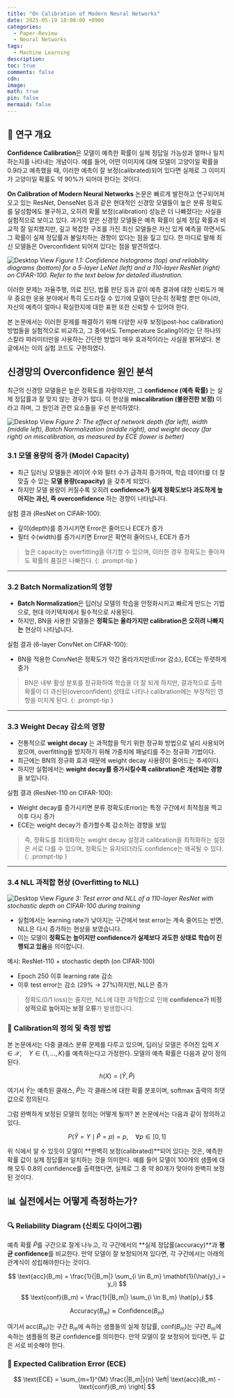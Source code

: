 ```yaml
---
title: "On Calibration of Modern Neural Networks"
date: 2025-05-19 18:00:00 +0900
categories:
  - Paper-Review
  - Neural Networks
tags:
  - Machine Learning
description: 
toc: true
comments: false
cdn: 
image:
math: true
pin: false
mermaid: false
---
```


## 📌 연구 개요
**Confidence Calibration**은 모델이 예측한 확률이 실제 정답일 가능성과 얼마나 일치하는지를 나타내는 개념이다. 예를 들어, 어떤 이미지에 대해 모델이 고양이일 확률을 0.9라고 예측했을 때, 이러한 예측이 잘 보정(calibrated)되어 있다면 실제로 그 이미지가 고양이일 확률도 약 90%가 되어야 한다는 것이다.

**On Calibration of Modern Neural Networks** 논문은 빠르게 발전하고 연구되어져 오고 있는 ResNet, DenseNet 등과 같은 현대적인 신경망 모델들이 높은 분류 정확도를 달성함에도 불구하고, 오히려 확률 보정(calibration) 성능은 더 나빠졌다는 사실을 실험적으로 보이고 있다. 과거의 얕은 신경망 모델들은 예측 확률이 실제 정답 확률과 비교적 잘 일치했지만, 깊고 복잡한 구조를 가진 최신 모델들은 자신 있게 예측을 하면서도 그 확률이 실제 정답률과 불일치하는 경향이 있다는 점을 짚고 있다. 한 마디로 말해 최신 모델들은 Overconfident 되어져 있다는 점을 발견하였다.


![Desktop View](/assets/img/paper-review/On_Calibration_of_modern_NN/figure1.png)
_Figure 1.1: Confidence histograms (top) and reliability diagrams (bottom) for a 5-layer LeNet (left) and a 110-layer ResNet (right) on CIFAR-100. Refer to the text below for detailed illustration._


이러한 문제는 자율주행, 의료 진단, 법률 판단 등과 같이 예측 결과에 대한 신뢰도가 매우 중요한 응용 분야에서 특히 도드라질 수 있기에 모델이 단순히 정확할 뿐만 아니라, 자신의 예측이 얼마나 확실한지에 대한 표현 또한 신뢰할 수 있어야 한다.

본 논문에서는 이러한 문제를 해결하기 위해 다양한 사후 보정(post-hoc calibration) 방법들을 실험적으로 비교하고, 그 중에서도 Temperature Scaling이라는 단 하나의 스칼라 파라미터만을 사용하는 간단한 방법이 매우 효과적이라는 사실을 밝혀냈다. 본 글에서는 이의 실험 코드도 구현하였다.

## 신경망의 Overconfidence 원인 분석

최근의 신경망 모델들은 높은 정확도를 자랑하지만, 그 **confidence (예측 확률)** 는 실제 정답률과 잘 맞지 않는 경우가 많다. 이 현상을 **miscalibration (불완전한 보정)** 이라고 하며, 그 원인과 관련 요소들을 우선 분석하였다.


![Desktop View](/assets/img/paper-review/On_Calibration_of_modern_NN/figure2.png)
_Figure 2: The effect of network depth (far left), width (middle left), Batch Normalization (middle right), and weight decay (far right) on
miscalibration, as measured by ECE (lower is better)_


### 3.1 모델 용량의 증가 (Model Capacity)

- 최근 딥러닝 모델들은 레이어 수와 필터 수가 급격히 증가하여, 학습 데이터를 더 잘 맞출 수 있는 **모델 용량(capacity)** 을 갖추게 되었다.
- 하지만 모델 용량이 커질수록 오히려 **confidence가 실제 정확도보다 과도하게 높아지는 과신, 즉 overconfidence** 하는 경향이 나타납니다.

실험 결과 (ResNet on CIFAR-100):
- 깊이(depth)를 증가시키면 Error은 줄어드나 ECE가 증가
- 필터 수(width)를 증가시키면 Error은 확연히 줄어드나, ECE가 증가

> 높은 capacity는 overfitting을 야기할 수 있으며, 이러한 경우 정확도는 좋아져도 확률의 품질은 나빠진다.
{: .prompt-tip }

---

### 3.2 Batch Normalization의 영향

- **Batch Normalization**은 딥러닝 모델의 학습을 안정화시키고 빠르게 만드는 기법으로, 현대 아키텍처에서 필수적으로 사용된다.
- 하지만, BN을 사용한 모델들은 **정확도는 올라가지만 calibration은 오히려 나빠지는** 현상이 나타납니다.

실험 결과 (6-layer ConvNet on CIFAR-100):
- BN을 적용한 ConvNet은 정확도가 약간 올라가지만(Error 감소), ECE는 뚜렷하게 증가

> BN은 내부 활성 분포를 정규화하여 학습을 더 잘 되게 하지만, 결과적으로 출력 확률이 더 과신된(overconfident) 상태로 나타나 calibration에는 부정적인 영향을 미치게 된다.
{: .prompt-tip }
---

### 3.3 Weight Decay 감소의 영향

- 전통적으로 **weight decay** 는 과적합을 막기 위한 정규화 방법으로 널리 사용되어 왔으며, overfitting을 방지하기 위해 가중치에 패널티를 주는 정규화 기법이다.
- 최근에는 BN의 정규화 효과 때문에 weight decay 사용량이 줄어드는 추세이다.
- 하지만 실험에서는 **weight decay를 증가시킬수록 calibration은 개선되는 경향**을 보입니다.

실험 결과 (ResNet-110 on CIFAR-100):
- Weight decay를 증가시키면 분류 정확도(Error)는 특정 구간에서 최적점을 찍고 이후 다시 증가
- ECE는 weight decay가 증가할수록 감소하는 경향을 보임

> 즉, 정확도를 최대화하는 weight decay 설정과 calibration을 최적화하는 설정은 서로 다를 수 있으며, 정확도는 유지되더라도 confidence는 왜곡될 수 있다.
{: .prompt-tip }
---

### 3.4 NLL 과적합 현상 (Overfitting to NLL)

![Desktop View](/assets/img/paper-review/On_Calibration_of_modern_NN/figure3.png)
_Figure 3: Test error and NLL of a 110-layer ResNet with stochastic depth on CIFAR-100 during training_

- 실험에서는 learning rate가 낮아지는 구간에서 test error는 계속 줄어드는 반면, NLL은 다시 증가하는 현상을 보였습니다.
- 이는 모델이 **정확도는 높이지만 confidence가 실제보다 과도한 상태로 학습이 진행되고 있음**을 의미합니다.

예시: ResNet-110 + stochastic depth (on CIFAR-100)
- Epoch 250 이후 learning rate 감소
- 이후 test error는 감소 (29% → 27%)하지만, NLL은 증가

> 정확도(0/1 loss)는 줄지만, NLL에 대한 과적합으로 인해 **confidence가 비정상적으로 높아지는 보정 오류**가 발생합니다.




### 📐 Calibration의 정의 및 측정 방법

본 논문에서는 다중 클래스 분류 문제를 다루고 있으며, 딥러닝 모델은 주어진 입력 $X \in \mathcal{X}, \quad Y \in \{1, \dots, K\}$를 예측하는다고 가정한다. 모델의 예측 확률은 다음과 같이 정의된다.

$$
h(X) = (\hat{Y}, \hat{P})
$$

여기서 $\hat{Y}$는 예측된 클래스, $\hat{P}$는 각 클래스에 대한 확률 분포이며, softmax 출력의 최댓값으로 정의된다.

그럼 완벽하게 보정된 모델의 정의는 어떻게 될까? 본 논문에서는 다음과 같이 정의하고 있다.

$$
P(\hat{Y} = Y \mid \hat{P} = p) = p, \quad \forall p \in [0, 1]
$$

위 식에서 알 수 있듯이 모델이 **완벽히 보정(calibrated)**되어 있다는 것은, 예측한 확률 값이 실제 정답률과 일치하는 것을 의미한다. 예를 들어 모델이 100개의 샘플에 대해 모두 0.8의 confidence를 출력했다면, 실제로 그 중 약 80개가 맞아야 완벽히 보정된 것이다.

## 📊 실전에서는 어떻게 측정하는가?

### 🔍 Reliability Diagram (신뢰도 다이어그램)

예측 확률 $\hat{P}$를 구간으로 잘게 나누고, 각 구간에서의 **실제 정답률(accuracy)**과 **평균 confidence**를 비교한다. 만약 모델이 잘 보정되어져 있다면, 각 구간에서는 아래의 관계식이 성립해야한다는 것이다.

$$
\text{acc}(B_m) = \frac{1}{|B_m|} \sum_{i \in B_m} \mathbf{1}(\hat{y}_i = y_i)
$$

$$
\text{conf}(B_m) = \frac{1}{|B_m|} \sum_{i \in B_m} \hat{p}_i
$$

$$
\text{Accuracy}(B_m) \approx \text{Confidence}(B_m)
$$

여기서 $\text{acc}(B_m)$는 구간 $B_m$에 속하는 샘플들의 실제 정답률, $\text{conf}(B_m)$는 구간 $B_m$에 속하는 샘플들의 평균 confidence를 의미한다. 만약 모델이 잘 보정되어 있다면, 두 값은 서로 비슷해야 한다.

### 📏 Expected Calibration Error (ECE)

$$
\text{ECE} = \sum_{m=1}^{M} \frac{|B_m|}{n} \left| \text{acc}(B_m) - \text{conf}(B_m) \right|
$$
